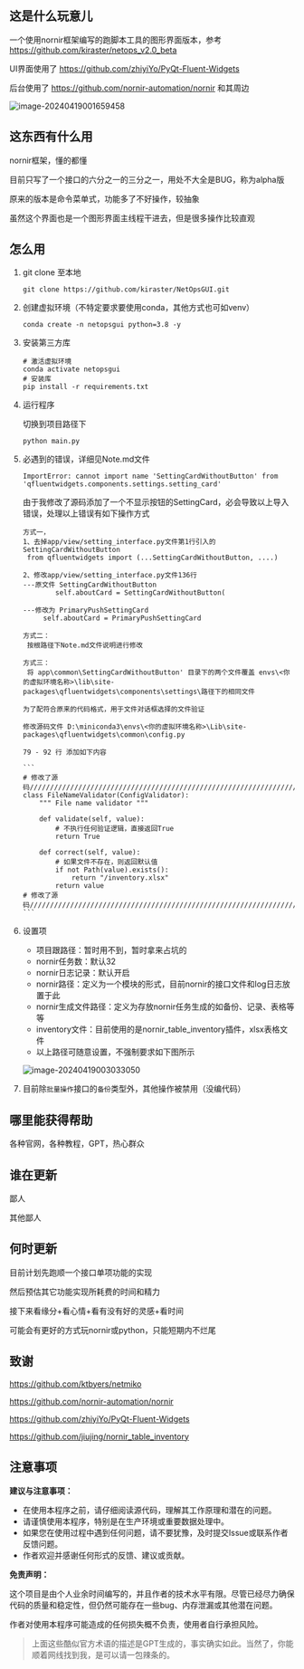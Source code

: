 ## 这是什么玩意儿

一个使用nornir框架编写的跑脚本工具的图形界面版本，参考 https://github.com/kiraster/netops_v2.0_beta

UI界面使用了 https://github.com/zhiyiYo/PyQt-Fluent-Widgets 

后台使用了 https://github.com/nornir-automation/nornir  和其周边

![image-20240419001659458](https://s2.loli.net/2024/04/19/BPQnKmOwRcYp17r.png)

## 这东西有什么用

nornir框架，懂的都懂

目前只写了一个接口的六分之一的三分之一，用处不大全是BUG，称为alpha版

原来的版本是命令菜单式，功能多了不好操作，较抽象

虽然这个界面也是一个图形界面主线程干进去，但是很多操作比较直观

## 怎么用

1. git clone 至本地

   ```
   git clone https://github.com/kiraster/NetOpsGUI.git
   ```

1. 创建虚拟环境（不特定要求要使用conda，其他方式也可如venv）

   ```
   conda create -n netopsgui python=3.8 -y
   ```

2. 安装第三方库

   ```
   # 激活虚拟环境
   conda activate netopsgui
   # 安装库
   pip install -r requirements.txt
   ```

4. 运行程序

   切换到项目路径下

   ```
   python main.py
   ```

5. 必遇到的错误，详细见Note.md文件

   ```
   ImportError: cannot import name 'SettingCardWithoutButton' from 'qfluentwidgets.components.settings.setting_card'
   ```

   由于我修改了源码添加了一个不显示按钮的SettingCard，必会导致以上导入错误，处理以上错误有如下操作方式

   ```
   方式一，
   1、去掉app/view/setting_interface.py文件第1行引入的SettingCardWithoutButton
   	from qfluentwidgets import (...SettingCardWithoutButton, ....)
   	
   2、修改app/view/setting_interface.py文件136行
   ---原文件 SettingCardWithoutButton
           self.aboutCard = SettingCardWithoutButton(
   
   ---修改为 PrimaryPushSettingCard
   		self.aboutCard = PrimaryPushSettingCard
           
   方式二：
   	按根路径下Note.md文件说明进行修改
   	
   方式三：
   	将 app\common\SettingCardWithoutButton' 目录下的两个文件覆盖 envs\<你的虚拟环境名称>\lib\site-packages\qfluentwidgets\components\settings\路径下的相同文件
   ```
   
   ````
   为了配符合原来的代码格式，用于文件对话框选择的文件验证
   
   修改源码文件 D:\miniconda3\envs\<你的虚拟环境名称>\Lib\site-packages\qfluentwidgets\common\config.py
   
   79 - 92 行 添加如下内容
   
   ```
   # 修改了源码//////////////////////////////////////////////////////////////////
   class FileNameValidator(ConfigValidator):
       """ File name validator """
   
       def validate(self, value):
           # 不执行任何验证逻辑，直接返回True
           return True
   
       def correct(self, value):
           # 如果文件不存在，则返回默认值
           if not Path(value).exists():
               return "/inventory.xlsx"
           return value
   # 修改了源码//////////////////////////////////////////////////////////////////
   ```
   ````
   
6. 设置项

   - 项目跟路径：暂时用不到，暂时拿来占坑的
   - nornir任务数：默认32
   - nornir日志记录：默认开启
   - nornir路径：定义为一个模块的形式，目前nornir的接口文件和log日志放置于此
   - nornir生成文件路径：定义为存放nornir任务生成的如备份、记录、表格等等
   - inventory文件：目前使用的是nornir_table_inventory插件，xlsx表格文件
   - 以上路径可随意设置，不强制要求如下图所示

   ![image-20240419003033050](https://s2.loli.net/2024/04/19/Lo4vFlPcyYJ1RwD.png)

5. 目前除`批量操作`接口的`备份`类型外，其他操作被禁用（没编代码）

## 哪里能获得帮助

各种官网，各种教程，GPT，热心群众

## 谁在更新

鄙人

其他鄙人

## 何时更新

目前计划先跑顺一个接口单项功能的实现

然后预估其它功能实现所耗费的时间和精力

接下来看缘分+看心情+看有没有好的灵感+看时间

可能会有更好的方式玩nornir或python，只能短期内不烂尾

## 致谢

https://github.com/ktbyers/netmiko

https://github.com/nornir-automation/nornir

https://github.com/zhiyiYo/PyQt-Fluent-Widgets

https://github.com/jiujing/nornir_table_inventory

## 注意事项

**建议与注意事项：**

- 在使用本程序之前，请仔细阅读源代码，理解其工作原理和潜在的问题。
- 请谨慎使用本程序，特别是在生产环境或重要数据处理中。
- 如果您在使用过程中遇到任何问题，请不要犹豫，及时提交Issue或联系作者反馈问题。
- 作者欢迎并感谢任何形式的反馈、建议或贡献。

**免责声明：**

这个项目是由个人业余时间编写的，并且作者的技术水平有限。尽管已经尽力确保代码的质量和稳定性，但仍然可能存在一些bug、内存泄漏或其他潜在问题。

作者对使用本程序可能造成的任何损失概不负责，使用者自行承担风险。

> 上面这些酷似官方术语的描述是GPT生成的，事实确实如此。当然了，你能顺着网线找到我，是可以请一包辣条的。
